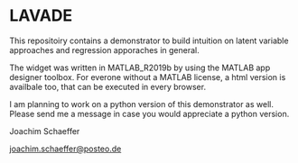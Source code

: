 # LAVADE

This repositoiry contains a demonstrator to build intuition on latent variable approaches and regression apporaches in general. 

The widget was written in MATLAB_R2019b by using the MATLAB app designer toolbox. 
For everone without a MATLAB license, a html version is availbale too, that can be executed in every browser. 

I am planning to work on a python version of this demonstrator as well. 
Please send me a message in case you would appreciate a python version. 





Joachim Schaeffer

joachim.schaeffer@posteo.de
